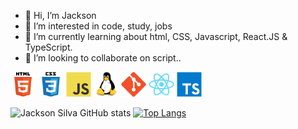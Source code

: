 - 👋 Hi, I’m Jackson
- 👀 I’m interested in code, study, jobs
- 🌱 I’m currently learning about html, CSS, Javascript, React.JS & TypeScript.
- 💞️ I’m looking to collaborate on script..

<div>
  <img width="8%" src="https://raw.githubusercontent.com/devicons/devicon/master/icons/html5/html5-original-wordmark.svg" alt="HTML" >
  <img width="8%" src="https://raw.githubusercontent.com/devicons/devicon/master/icons/css3/css3-original-wordmark.svg" alt="CSS">
  <img width="8%" src="https://raw.githubusercontent.com/devicons/devicon/master/icons/javascript/javascript-original.svg" alt="JavaScript">
  <img width="8%" src="https://raw.githubusercontent.com/devicons/devicon/master/icons/linux/linux-original.svg" alt="linux">
  <img width="8%" src="https://raw.githubusercontent.com/devicons/devicon/master/icons/git/git-original.svg" alt="git">
  <img width="8%" src="https://raw.githubusercontent.com/devicons/devicon/master/icons/react/react-original.svg" alt="react">
  <img width="8%" src="https://raw.githubusercontent.com/devicons/devicon/master/icons/typescript/typescript-original.svg" alt="typescript">
</div>

![Jackson Silva GitHub stats](https://github-readme-stats.vercel.app/api?username=cajui54&show_icons=true)
[![Top Langs](https://github-readme-stats.vercel.app/api/top-langs/?username=cajui54&layout=compact)](https://github.com/anuraghazra/github-readme-stats)
